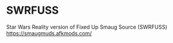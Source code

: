# SWRFUSS
Star Wars Reality version of Fixed Up Smaug Source (SWRFUSS) https://smaugmuds.afkmods.com/
